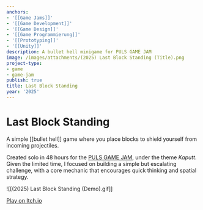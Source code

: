 ```yaml
---
anchors:
- '[[Game Jams]]'
- '[[Game Development]]'
- '[[Game Design]]'
- '[[Game Programmierung]]'
- '[[Prototyping]]'
- '[[Unity]]'
description: A bullet hell minigame for PULS GAME JAM
image: /images/attachments/(2025) Last Block Standing (Title).png
project-type:
- game
- game-jam
publish: true
title: Last Block Standing
year: '2025'
---
```


# Last Block Standing

A simple [[bullet hell]] game where you place blocks to shield yourself from incoming projectiles.

Created solo in 48 hours for the [PULS GAME JAM](https://itch.io/jam/puls-game-jam), under the theme *Kaputt*. Given the limited time, I focused on building a simple but escalating challenge, with a core mechanic that encourages quick thinking and spatial strategy.

![[(2025) Last Block Standing (Demo).gif]]

[Play on Itch.io](https://paultoast.itch.io/protect-the-walls)
